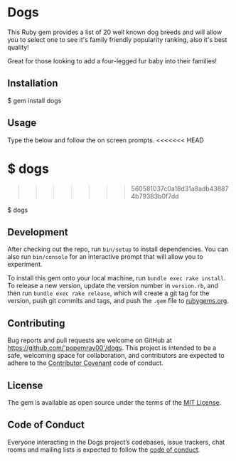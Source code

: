 # Dogs

This Ruby gem provides a list of 20 well known dog breeds and will allow you to select one to see it's family friendly popularity ranking, also it's best quality!

Great for those looking to add a four-legged fur baby into their families!


## Installation

  $ gem install dogs

## Usage

 Type the below and follow the on screen prompts.
<<<<<<< HEAD

 $ dogs
=======
>>>>>>> 560581037c0a18d31a8adb438874b79383b0f7dd

 $ dogs
## Development

After checking out the repo, run `bin/setup` to install dependencies. You can also run `bin/console` for an interactive prompt that will allow you to experiment.

To install this gem onto your local machine, run `bundle exec rake install`. To release a new version, update the version number in `version.rb`, and then run `bundle exec rake release`, which will create a git tag for the version, push git commits and tags, and push the `.gem` file to [rubygems.org](https://rubygems.org).

## Contributing

Bug reports and pull requests are welcome on GitHub at https://github.com/'popemray00'/dogs. This project is intended to be a safe, welcoming space for collaboration, and contributors are expected to adhere to the [Contributor Covenant](http://contributor-covenant.org) code of conduct.

## License

The gem is available as open source under the terms of the [MIT License](https://opensource.org/licenses/MIT).

## Code of Conduct

Everyone interacting in the Dogs project’s codebases, issue trackers, chat rooms and mailing lists is expected to follow the [code of conduct](https://github.com/'popemray00'/dogs/blob/master/CODE_OF_CONDUCT.md).
